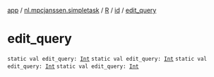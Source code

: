 [app](../../../index.md) / [nl.mpcjanssen.simpletask](../../index.md) / [R](../index.md) / [id](index.md) / [edit_query](.)

# edit_query

`static val edit_query: `[`Int`](https://kotlinlang.org/api/latest/jvm/stdlib/kotlin/-int/index.html)
`static val edit_query: `[`Int`](https://kotlinlang.org/api/latest/jvm/stdlib/kotlin/-int/index.html)
`static val edit_query: `[`Int`](https://kotlinlang.org/api/latest/jvm/stdlib/kotlin/-int/index.html)
`static val edit_query: `[`Int`](https://kotlinlang.org/api/latest/jvm/stdlib/kotlin/-int/index.html)